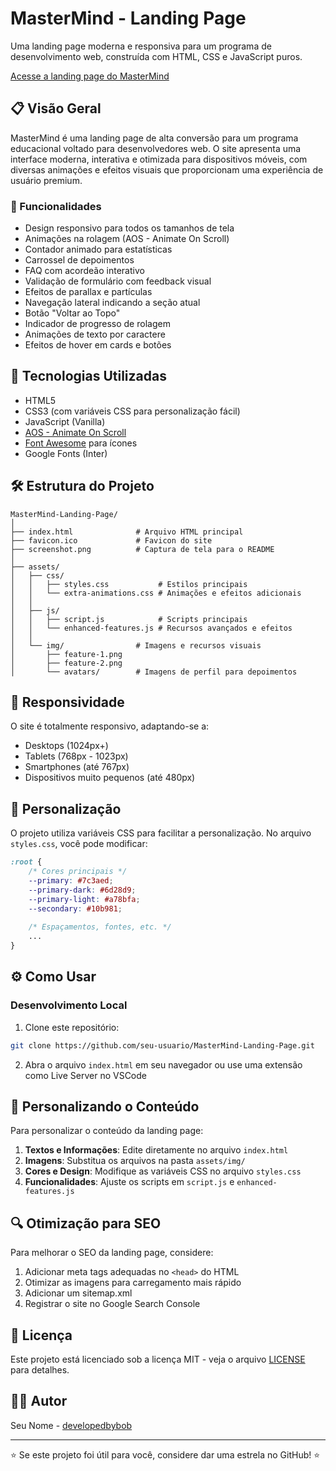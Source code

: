 # MasterMind - Landing Page

Uma landing page moderna e responsiva para um programa de desenvolvimento web, construída com HTML, CSS e JavaScript puros.

[Acesse a landing page do MasterMind](<a href="https://mastermind-landing.vercel.app" target="_blank">)

## 📋 Visão Geral

MasterMind é uma landing page de alta conversão para um programa educacional voltado para desenvolvedores web. O site apresenta uma interface moderna, interativa e otimizada para dispositivos móveis, com diversas animações e efeitos visuais que proporcionam uma experiência de usuário premium.

### 🌟 Funcionalidades

- Design responsivo para todos os tamanhos de tela
- Animações na rolagem (AOS - Animate On Scroll)
- Contador animado para estatísticas
- Carrossel de depoimentos
- FAQ com acordeão interativo
- Validação de formulário com feedback visual
- Efeitos de parallax e partículas
- Navegação lateral indicando a seção atual
- Botão "Voltar ao Topo"
- Indicador de progresso de rolagem
- Animações de texto por caractere
- Efeitos de hover em cards e botões

## 🚀 Tecnologias Utilizadas

- HTML5
- CSS3 (com variáveis CSS para personalização fácil)
- JavaScript (Vanilla)
- [AOS - Animate On Scroll](https://github.com/michalsnik/aos)
- [Font Awesome](https://fontawesome.com/) para ícones
- Google Fonts (Inter)

## 🛠️ Estrutura do Projeto

```
MasterMind-Landing-Page/
│
├── index.html              # Arquivo HTML principal
├── favicon.ico             # Favicon do site
├── screenshot.png          # Captura de tela para o README
│
├── assets/
│   ├── css/
│   │   ├── styles.css           # Estilos principais
│   │   └── extra-animations.css # Animações e efeitos adicionais
│   │
│   ├── js/
│   │   ├── script.js            # Scripts principais
│   │   └── enhanced-features.js # Recursos avançados e efeitos
│   │
│   └── img/                # Imagens e recursos visuais
│       ├── feature-1.png
│       ├── feature-2.png
│       └── avatars/        # Imagens de perfil para depoimentos
```

## 📱 Responsividade

O site é totalmente responsivo, adaptando-se a:
- Desktops (1024px+)
- Tablets (768px - 1023px)
- Smartphones (até 767px)
- Dispositivos muito pequenos (até 480px)

## 🌈 Personalização

O projeto utiliza variáveis CSS para facilitar a personalização. No arquivo `styles.css`, você pode modificar:

```css
:root {
    /* Cores principais */
    --primary: #7c3aed;
    --primary-dark: #6d28d9;
    --primary-light: #a78bfa;
    --secondary: #10b981;
    
    /* Espaçamentos, fontes, etc. */
    ...
}
```

## ⚙️ Como Usar

### Desenvolvimento Local

1. Clone este repositório:
```bash
git clone https://github.com/seu-usuario/MasterMind-Landing-Page.git
```

2. Abra o arquivo `index.html` em seu navegador ou use uma extensão como Live Server no VSCode

## 📝 Personalizando o Conteúdo

Para personalizar o conteúdo da landing page:

1. **Textos e Informações**: Edite diretamente no arquivo `index.html`
2. **Imagens**: Substitua os arquivos na pasta `assets/img/`
3. **Cores e Design**: Modifique as variáveis CSS no arquivo `styles.css`
4. **Funcionalidades**: Ajuste os scripts em `script.js` e `enhanced-features.js`

## 🔍 Otimização para SEO

Para melhorar o SEO da landing page, considere:

1. Adicionar meta tags adequadas no `<head>` do HTML
2. Otimizar as imagens para carregamento mais rápido
3. Adicionar um sitemap.xml
4. Registrar o site no Google Search Console

## 📄 Licença

Este projeto está licenciado sob a licença MIT - veja o arquivo [LICENSE](LICENSE) para detalhes.

## 👨‍💻 Autor

Seu Nome - [developedbybob](https://github.com/developedbyBob)

---

⭐️ Se este projeto foi útil para você, considere dar uma estrela no GitHub! ⭐️
